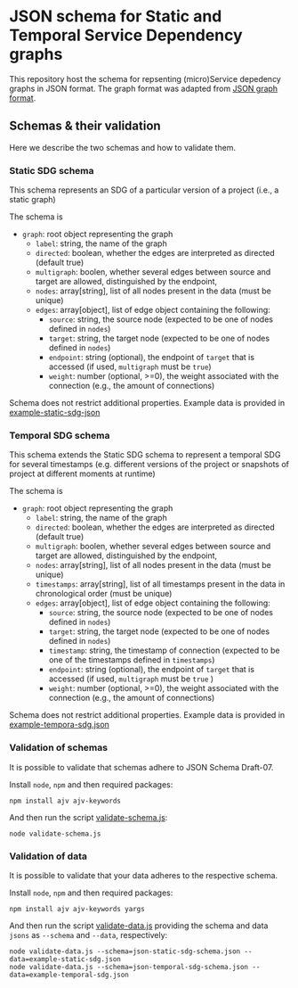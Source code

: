 # JSON schema for Static and Temporal Service Dependency graphs

This repository host the schema for repsenting (micro)Service depedency graphs in JSON format.
The graph format was adapted from [JSON graph format](https://jsongraphformat.info/).

## Schemas & their validation

Here we describe the two schemas and how to validate them.

### Static SDG schema

This schema represents an SDG of a particular version of a project (i.e., a static graph)

The schema is
- `graph`: root object representing the graph
    - `label`: string, the name of the graph
    - `directed`: boolean, whether the edges are interpreted as directed (default true)
    - `multigraph`: boolen, whether several edges between source and target are allowed, distinguished by the endpoint,
    - `nodes`: array[string], list of all nodes present in the data (must be unique)
    - `edges`: array[object], list of edge object containing the following:
        - `source`: string, the source node (expected to be one of nodes defined in `nodes`)
        - `target`: string, the target node (expected to be one of nodes defined in `nodes`)
        - `endpoint`: string (optional), the endpoint of `target` that is accessed (if used, `multigraph` must be `true`)
        - `weight`: number (optional, >=0), the weight associated with the connection (e.g., the amount of connections)
       
Schema does not restrict additional properties.
Example data is provided in [example-static-sdg-json](example-static-sdg.json)
       
### Temporal SDG schema

This schema extends the Static SDG schema to represent a temporal SDG for several timestamps
(e.g. different versions of the project or snapshots of project at different moments at runtime)

The schema is
- `graph`: root object representing the graph
    - `label`: string, the name of the graph
    - `directed`: boolean, whether the edges are interpreted as directed (default true)
    - `multigraph`: boolen, whether several edges between source and target are allowed, distinguished by the endpoint,
    - `nodes`: array[string], list of all nodes present in the data (must be unique)
    - `timestamps`: array[string], list of all timestamps present in the data in chronological order (must be unique)
    - `edges`: array[object], list of edge object containing the following:
        - `source`: string, the source node (expected to be one of nodes defined in `nodes`)
        - `target`: string, the target node (expected to be one of nodes defined in `nodes`)
        - `timestamp`: string, the timestamp of connection (expected to be one of the timestamps defined in `timestamps`)
        - `endpoint`: string (optional), the endpoint of `target` that is accessed (if used, `multigraph` must be `true` )
        - `weight`: number (optional, >=0), the weight associated with the connection (e.g., the amount of connections)

Schema does not restrict additional properties.
Example data is provided in [example-tempora-sdg.json](example-temporal-sdg.json)

### Validation of schemas

It is possible to validate that schemas adhere to JSON Schema Draft-07.

Install `node`, `npm` and then required packages:

```
npm install ajv ajv-keywords
```

And then run the script [validate-schema.js](validate-schema.js):

```
node validate-schema.js
```

### Validation of data

It is possible to validate that your data adheres to the respective schema.

Install `node`, `npm` and then required packages:

```
npm install ajv ajv-keywords yargs
```

And then run the script [validate-data.js](validate-data.js) providing the schema and data `jsons`
as `--schema` and `--data`, respectively:

```
node validate-data.js --schema=json-static-sdg-schema.json --data=example-static-sdg.json
node validate-data.js --schema=json-temporal-sdg-schema.json --data=example-temporal-sdg.json
```


